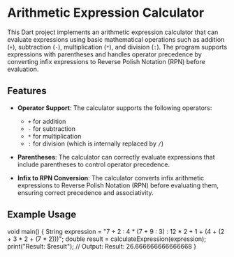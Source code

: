 # Arithmetic Expression Calculator

This Dart project implements an arithmetic expression calculator that can evaluate expressions using basic mathematical operations such as addition (`+`), subtraction (`-`), multiplication (`*`), and division (`:`). The program supports expressions with parentheses and handles operator precedence by converting infix expressions to Reverse Polish Notation (RPN) before evaluation.

## Features

- **Operator Support**: The calculator supports the following operators:
  - `+` for addition
  - `-` for subtraction
  - `*` for multiplication
  - `:` for division (which is internally replaced by `/`)
  
- **Parentheses**: The calculator can correctly evaluate expressions that include parentheses to control operator precedence.
  
- **Infix to RPN Conversion**: The calculator converts infix arithmetic expressions to Reverse Polish Notation (RPN) before evaluating them, ensuring correct precedence and associativity.

## Example Usage

void main() {
  String expression = "7 + 2 : 4 * (7 + 9 : 3) : 12 * 2 + 1 + (4 + (2 + 3 * 2 + (7 * 2)))";
  double result = calculateExpression(expression);
  print("Result: $result");  // Output: Result: 26.666666666666668
}
